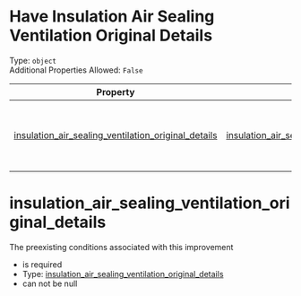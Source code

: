 
Have Insulation Air Sealing Ventilation Original Details
========================================================
  
Type: `object`  
Additional Properties Allowed: `False`  
  

|Property|Type|Required|Nullable|Format|Title|
| :---: | :---: | :---: | :---: | :---: | :---: |
|[insulation_air_sealing_ventilation_original_details](#insulation_air_sealing_ventilation_original_details)|[insulation_air_sealing_ventilation_original_details](insulation_air_sealing_ventilation_original_details.md)|:white_check_mark:|False||Insulation Air Sealing Ventilation Original Details|

insulation_air_sealing_ventilation_original_details
===================================================
  
The preexisting conditions associated with this improvement  
  

- is required
- Type: [insulation_air_sealing_ventilation_original_details](insulation_air_sealing_ventilation_original_details.md)
- can not be null
  
